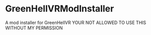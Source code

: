 # GreenHellVRModInstaller
A mod installer for GreenHellVR
YOUR NOT ALLOWED TO USE THIS WITHOUT MY PERMISSION

